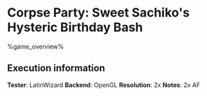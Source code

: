 # Corpse Party: Sweet Sachiko's Hysteric Birthday Bash 

%game_overview%

## Execution information

**Tester**: LatinWizard
**Backend**: OpenGL
**Resolution**: 2x
**Notes**: 2x AF